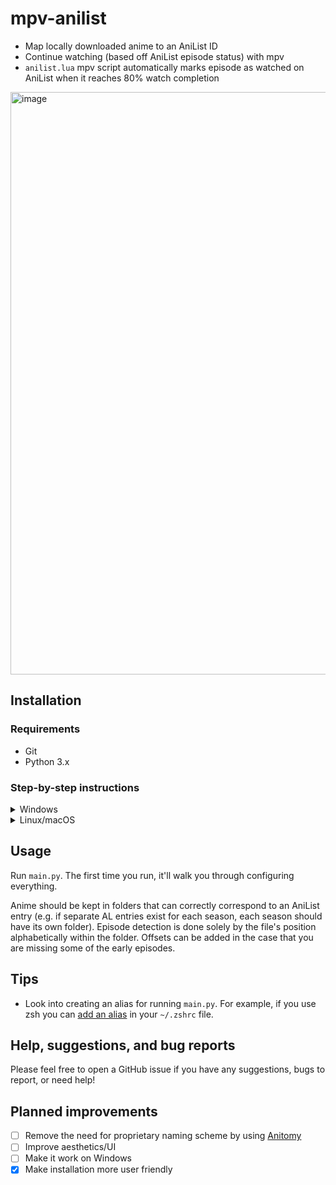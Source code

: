 # mpv-anilist
- Map locally downloaded anime to an AniList ID
- Continue watching (based off AniList episode status) with mpv
- `anilist.lua` mpv script automatically marks episode as watched on AniList when it reaches 80% watch completion

<img width="932" alt="image" src="https://user-images.githubusercontent.com/71658949/192674357-e9939bab-ae03-4411-b7f5-b58e040f14e9.png">


## Installation

### Requirements
- Git
- Python 3.x

### Step-by-step instructions
<details>
<summary>Windows</summary>
<br>

1) Open Command Prompt or Git Bash  
2) `cd` into the directory where you'll be keeping this project
3) Run `git clone https://github.com/hotsno/mpv-anilist`
4) Run `cd mpv-anilist`
5) Run `pip install -r requirements.txt`
6) Run `python main.py` and follow the instructions
7) Map some anime, and begin watching!


**NOTE:** The `mpv scripts` folder on Windows can be created in the same directory as `mpv.exe`. After creating the folder, copy `anilist.lua` into it.

</details>

<details>
<summary>Linux/macOS</summary>
<br>

1) Open a terminal
2) `cd` into the directory where you'll be keeping this project
3) Run `git clone https://github.com/hotsno/mpv-anilist`
4) Run `cd mpv-anilist`
5) Run `pip3 install -r requirements.txt`
6) Run `python3 main.py` and follow the instructions
7) Map some anime, and begin watching!


**NOTE:** The `mpv scripts` folder on Linux/macOS can be created in the `~/.config/mpv` directory. After creating the folder, copy `anilist.lua` into it.

</details>

## Usage
Run `main.py`. The first time you run, it'll walk you through configuring everything.  
  
Anime should be kept in folders that can correctly correspond to an AniList entry (e.g. if separate AL entries exist for each season, each season should have its own folder). Episode detection is done solely by the file's position alphabetically within the folder. Offsets can be added in the case that you are missing some of the early episodes.

## Tips
* Look into creating an alias for running `main.py`. For example, if you use zsh you can [add an alias](https://linuxhint.com/configure-use-aliases-zsh/) in your `~/.zshrc` file.

## Help, suggestions, and bug reports
Please feel free to open a GitHub issue if you have any suggestions, bugs to report, or need help!

## Planned improvements
- [ ] Remove the need for proprietary naming scheme by using [Anitomy](https://github.com/erengy/anitomy)
- [ ] Improve aesthetics/UI
- [ ] Make it work on Windows
- [x] Make installation more user friendly
